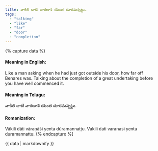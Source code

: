```yaml
---
title: వాకిలి దాటి వారణాశి యెంత దూరమన్నట్టు.
tags:
  - "talking"
  - "like"
  - "far"
  - "door"
  - "completion"
---
```


{% capture data %}
#### Meaning in English:
Like a man asking when he had just got outside his door, how far off Benares was.
Talking about the completion of a great undertaking before you have well commenced it.

#### Meaning in Telugu:
వాకిలి దాటి వారణాశి యెంత దూరమన్నట్టు.

#### Romanization:
Vākili dāṭi vāraṇāśi yenta dūramannaṭṭu.
Vakili dati varanasi yenta duramannattu.
{% endcapture %}

{{ data | markdownify }}

